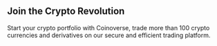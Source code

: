 ## Join the Crypto Revolution

Start your crypto portfolio with Coinoverse, trade more than 100 crypto currencies and derivatives on our secure and efficient trading platform. 

